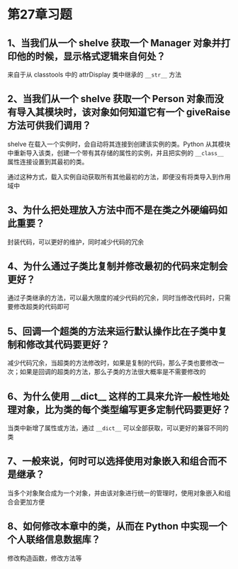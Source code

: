 # 第27章习题

## 1、当我们从一个 shelve 获取一个 Manager 对象并打印他的时候，显示格式逻辑来自何处？

来自于从 classtools 中的 attrDisplay 类中继承的 `__str__` 方法

## 2、当我们从一个 shelve 获取一个 Person 对象而没有导入其模块时，该对象如何知道它有一个 giveRaise 方法可供我们调用？

shelve 在载入一个实例时，会自动将其连接到创建该实例的类。Python 从其模块中重新导入该类，创建一个带有其存储的属性的实例，并且把实例的 `__class__` 属性连接设置到其最初的类。

通过这种方式，载入实例自动获取所有其他最初的方法，即便没有将类导入到作用域中

## 3、为什么把处理放入方法中而不是在类之外硬编码如此重要？

封装代码，可以更好的维护，同时减少代码的冗余

## 4、为什么通过子类比复制并修改最初的代码来定制会更好？

通过子类继承的方法，可以最大限度的减少代码的冗余，同时当修改代码时，只需要修改超类的代码即可

## 5、回调一个超类的方法来运行默认操作比在子类中复制和修改其代码要更好？

减少代码冗余，当超类的方法修改时，如果是复制的代码，那么子类也要修改一次；如果是回调的超类的方法，那么子类的方法很大概率是不需要修改的

## 6、为什么使用 \_\_dict__ 这样的工具来允许一般性地处理对象，比为类的每个类型编写更多定制代码要更好？

当类中新增了属性或方法，通过 `__dict__` 可以全部获取，可以更好的兼容不同的类

## 7、一般来说，何时可以选择使用对象嵌入和组合而不是继承？

当多个对象聚合成为一个对象，并由该对象进行统一的管理时，使用对象嵌入和组合会更加方便

## 8、如何修改本章中的类，从而在 Python 中实现一个个人联络信息数据库？

修改构造函数，修改方法等
